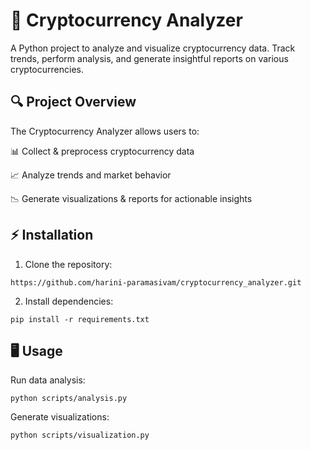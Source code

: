# 🚀 Cryptocurrency Analyzer

A Python project to analyze and visualize cryptocurrency data. Track trends, perform analysis, and generate insightful reports on various cryptocurrencies.

## 🔍 Project Overview

The Cryptocurrency Analyzer allows users to:

📊 Collect & preprocess cryptocurrency data

📈 Analyze trends and market behavior

📉 Generate visualizations & reports for actionable insights


## ⚡ Installation

1. Clone the repository:

```
https://github.com/harini-paramasivam/cryptocurrency_analyzer.git
```

2. Install dependencies:
```
pip install -r requirements.txt
```

## 🖥 Usage
Run data analysis:
```
python scripts/analysis.py
```

Generate visualizations:
```
python scripts/visualization.py
```
